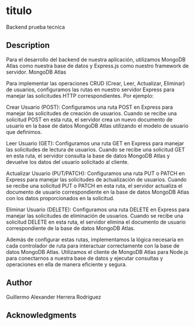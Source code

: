 # titulo
Backend prueba tecnica

## Description
Para el desarrollo del backend de nuestra aplicación, utilizamos MongoDB Atlas como nuestra base de datos y Express.js como nuestro framework de servidor. MongoDB Atlas 

Para implementar las operaciones CRUD (Crear, Leer, Actualizar, Eliminar) de usuarios, configuramos las rutas en nuestro servidor Express para manejar las solicitudes HTTP correspondientes. Por ejemplo:

Crear Usuario (POST): Configuramos una ruta POST en Express para manejar las solicitudes de creación de usuarios. Cuando se recibe una solicitud POST en esta ruta, el servidor crea un nuevo documento de usuario en la base de datos MongoDB Atlas utilizando el modelo de usuario que definimos.

Leer Usuario (GET): Configuramos una ruta GET en Express para manejar las solicitudes de lectura de usuarios. Cuando se recibe una solicitud GET en esta ruta, el servidor consulta la base de datos MongoDB Atlas y devuelve los datos del usuario solicitado al cliente.

Actualizar Usuario (PUT/PATCH): Configuramos una ruta PUT o PATCH en Express para manejar las solicitudes de actualización de usuarios. Cuando se recibe una solicitud PUT o PATCH en esta ruta, el servidor actualiza el documento de usuario correspondiente en la base de datos MongoDB Atlas con los datos proporcionados en la solicitud.

Eliminar Usuario (DELETE): Configuramos una ruta DELETE en Express para manejar las solicitudes de eliminación de usuarios. Cuando se recibe una solicitud DELETE en esta ruta, el servidor elimina el documento de usuario correspondiente de la base de datos MongoDB Atlas.

Además de configurar estas rutas, implementamos la lógica necesaria en cada controlador de ruta para interactuar correctamente con la base de datos MongoDB Atlas. Utilizamos el cliente de MongoDB Atlas para Node.js para conectarnos a nuestra base de datos y ejecutar consultas y operaciones en ella de manera eficiente y segura.



## Author

Guillermo Alexander Herrera Rodriguez

## Acknowledgments


